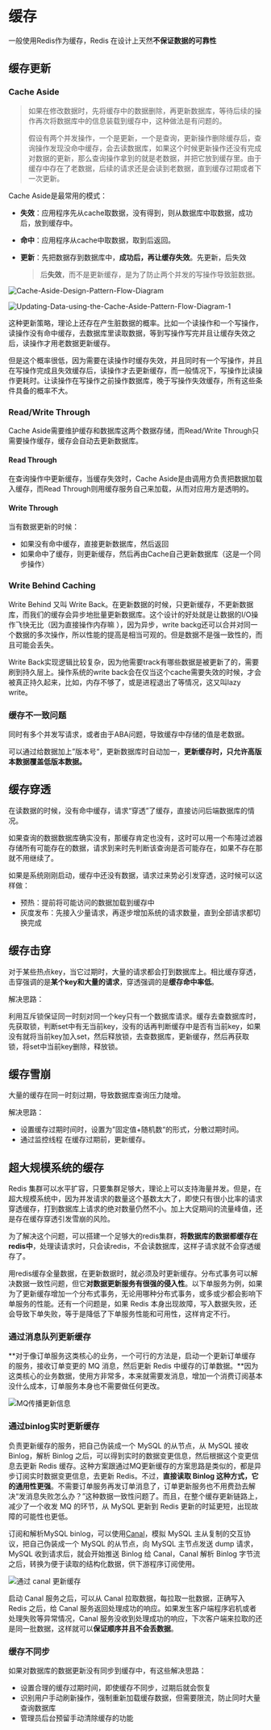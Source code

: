 # 缓存

一般使用Redis作为缓存，Redis 在设计上天然**不保证数据的可靠性**





## 缓存更新

### Cache Aside

> 如果在修改数据时，先将缓存中的数据删除，再更新数据库，等待后续的操作再次将数据库中的信息装载到缓存中，这种做法是有问题的。
>
> 假设有两个并发操作，一个是更新，一个是查询，更新操作删除缓存后，查询操作发现没命中缓存，会去读数据库，如果这个时候更新操作还没有完成对数据的更新，那么查询操作拿到的就是老数据，并把它放到缓存里。由于缓存中存在了老数据，后续的请求还是会读到老数据，直到缓存过期或者下一次更新。

Cache Aside是最常用的模式：

- **失效**：应用程序先从cache取数据，没有得到，则从数据库中取数据，成功后，放到缓存中。

- **命中**：应用程序从cache中取数据，取到后返回。

- **更新**：先把数据存到数据库中，**成功后，再让缓存失效**。先更新，后失效

  > 后**失效**，而不是更新缓存，是为了防止两个并发的写操作导致脏数据。

![Cache-Aside-Design-Pattern-Flow-Diagram](缓存更新.assets/Cache-Aside-Design-Pattern-Flow-Diagram-e1470471723210.png)

![Updating-Data-using-the-Cache-Aside-Pattern-Flow-Diagram-1](缓存更新.assets/Updating-Data-using-the-Cache-Aside-Pattern-Flow-Diagram-1-e1470471761402.png)

这种更新策略，理论上还存在产生脏数据的概率。比如一个读操作和一个写操作，读操作没有命中缓存，去数据库里读取数据，等到写操作写完并且让缓存失效之后，读操作才用老数据更新缓存。

但是这个概率很低，因为需要在读操作时缓存失效，并且同时有一个写操作，并且在写操作完成且失效缓存后，读操作才去更新缓存，而一般情况下，写操作比读操作更耗时。让读操作在写操作之前操作数据库，晚于写操作失效缓存，所有这些条件具备的概率不大。



### Read/Write Through

Cache Aside需要维护缓存和数据库这两个数据存储，而Read/Write Through只需要操作缓存，缓存会自动去更新数据库。



#### Read Through

在查询操作中更新缓存，当缓存失效时，Cache Aside是由调用方负责把数据加载入缓存，而Read Through则用缓存服务自己来加载，从而对应用方是透明的。



#### Write Through

当有数据更新的时候：

- 如果没有命中缓存，直接更新数据库，然后返回
- 如果命中了缓存，则更新缓存，然后再由Cache自己更新数据库（这是一个同步操作）



### Write Behind Caching

Write Behind 又叫 Write Back。在更新数据的时候，只更新缓存，不更新数据库，而我们的缓存会异步地批量更新数据库。这个设计的好处就是让数据的I/O操作飞快无比（因为直接操作内存嘛 ），因为异步，write backg还可以合并对同一个数据的多次操作，所以性能的提高是相当可观的。但是数据不是强一致性的，而且可能会丢失。

Write Back实现逻辑比较复杂，因为他需要track有哪些数据是被更新了的，需要刷到持久层上。操作系统的write back会在仅当这个cache需要失效的时候，才会被真正持久起来，比如，内存不够了，或是进程退出了等情况，这又叫lazy write。



### 缓存不一致问题

同时有多个并发写请求，或者由于ABA问题，导致缓存中存储的值是老数据。

可以通过给数据加上”版本号“，更新数据库时自动加一，**更新缓存时，只允许高版本数据覆盖低版本数据。**



## 缓存穿透

在读数据的时候，没有命中缓存，请求“穿透”了缓存，直接访问后端数据库的情况。

如果查询的数据数据库确实没有，那缓存肯定也没有，这时可以用一个布隆过滤器存储所有可能存在的数据，请求到来时先判断该查询是否可能存在，如果不存在那就不用继续了。

如果是系统刚刚启动，缓存中还没有数据，请求过来势必引发穿透，这时候可以这样做：

- 预热：提前将可能访问的数据加载到缓存中
- 灰度发布：先接入少量请求，再逐步增加系统的请求数量，直到全部请求都切换完成



## 缓存击穿

对于某些热点key，当它过期时，大量的请求都会打到数据库上。相比缓存穿透，击穿强调的是**某个key和大量的请求**，穿透强调的是**缓存命中率低**。

解决思路：

利用互斥锁保证同一时刻对同一个key只有一个数据库请求。缓存去查数据库时，先获取锁，判断set中有无当前key，没有的话再判断缓存中是否有当前key，如果没有就将当前key加入set，然后释放锁，去查数据库，更新缓存，然后再获取锁，将set中当前key删除，释放锁。



## 缓存雪崩

大量的缓存在同一时刻过期，导致数据库查询压力陡增。

解决思路：

- 设置缓存过期时间时，设置为”固定值+随机数“的形式，分散过期时间。
- 通过监控线程 在缓存过期前，更新缓存。



## 超大规模系统的缓存

 Redis 集群可以水平扩容，只要集群足够大，理论上可以支持海量并发。但是，在超大规模系统中，因为并发请求的数量这个基数太大了，即使只有很小比率的请求穿透缓存，打到数据库上请求的绝对数量仍然不小。加上大促期间的流量峰值，还是存在缓存穿透引发雪崩的风险。

为了解决这个问题，可以搭建一个足够大的redis集群，**将数据库的数据都缓存在redis中**，处理读请求时，只会读redis，不会读数据库，这样子请求就不会穿透缓存了。

用redis缓存全量数据，在更新数据时，就必须及时更新缓存。分布式事务可以解决数据一致性问题，但它**对数据更新服务有很强的侵入性**。以下单服务为例，如果为了更新缓存增加一个分布式事务，无论用哪种分布式事务，或多或少都会影响下单服务的性能。还有一个问题是，如果 Redis 本身出现故障，写入数据失败，还会导致下单失败，等于是降低了下单服务性能和可用性，这样肯定不行。



### 通过消息队列更新缓存

**对于像订单服务这类核心的业务，一个可行的方法是，启动一个更新订单缓存的服务，接收订单变更的 MQ 消息，然后更新 Redis 中缓存的订单数据。**因为这类核心的业务数据，使用方非常多，本来就需要发消息，增加一个消费订阅基本没什么成本，订单服务本身也不需要做任何更改。

![MQ传播更新信息](缓存使用.assets/1620560882694.png)



### 通过binlog实时更新缓存

负责更新缓存的服务，把自己伪装成一个 MySQL 的从节点，从 MySQL 接收 Binlog，解析 Binlog 之后，可以得到实时的数据变更信息，然后根据这个变更信息去更新 Redis 缓存。这种方案跟通过MQ更新缓存的方案思路是类似的，都是异步订阅实时数据变更信息，去更新 Redis。不过，**直接读取 Binlog 这种方式，它的通用性更强**。不需要订单服务再发订单消息了，订单更新服务也不用费劲去解决“发消息失败怎么办？”这种数据一致性问题了。而且，在整个缓存更新链路上，减少了一个收发 MQ 的环节，从 MySQL 更新到 Redis 更新的时延更短，出现故障的可能性也更低。

订阅和解析MySQL binlog，可以使用[Canal](https://github.com/alibaba/canal)，模拟 MySQL 主从复制的交互协议，把自己伪装成一个 MySQL 的从节点，向 MySQL 主节点发送 dump 请求，MySQL 收到请求后，就会开始推送 Binlog 给 Canal，Canal 解析 Binlog 字节流之后，转换为便于读取的结构化数据，供下游程序订阅使用。

![通过 canal 更新缓存](缓存使用.assets/1620561148372.png)

启动 Canal 服务之后，可以从 Canal 拉取数据，每拉取一批数据，正确写入 Redis 之后，给 Canal 服务返回处理成功的响应。如果发生客户端程序宕机或者处理失败等异常情况，Canal 服务没收到处理成功的响应，下次客户端来拉取的还是同一批数据，这样就可以**保证顺序并且不会丢数据**。



### 缓存不同步

如果对数据库的数据更新没有同步到缓存中，有这些解决思路：

- 设置合理的缓存过期时间，即使缓存不同步，过期后就会恢复
- 识别用户手动刷新操作，强制重新加载缓存数据，但需要限流，防止同时大量查询数据库
- 管理员后台预留手动清除缓存的功能

